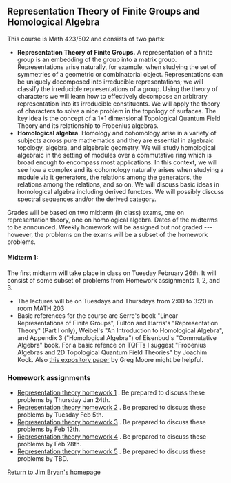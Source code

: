 ## Representation Theory of Finite Groups and Homological Algebra

This course is Math 423/502 and consists of two parts:

  * **Representation Theory of Finite Groups.** A representation of a finite group is an embedding of the group into a matrix group. Representations arise naturally, for example, when studying the set of symmetries of a geometric or combinatorial object. Representations can be uniquely decomposed into irreducible representations; we will classify the irreducible representations of a group. Using the theory of characters we will learn how to effectively decompose an arbitrary representation into its irreducible constituents. We will apply the theory of characters to solve a nice problem in the topology of surfaces. The key idea is the concept of a 1+1 dimensional Topological Quantum Field Theory and its relationship to Frobenius algebras.
  * **Homological algebra**. Homology and cohomology arise in a variety of subjects across pure mathematics and they are essential in  algebraic topology, algebra, and algebraic geometry. We will study homological algebraic in the setting of modules over a commutative ring which is broad enough to encompass most applications. In this context, we will see how a complex and its cohomology naturally arises when studying a module via it generators, the relations among the generators, the relations among the relations, and so on. We will discuss basic ideas in homological algebra including derived functors. We will possibly discuss spectral sequences and/or the derived category.

Grades will be based on two midterm (in class) exams, one on representation theory, one on homological algebra. Dates of the midterms to be announced. Weekly homework will be assigned but not graded --- however, the problems on the exams will be a subset of the homework problems. 

#### Midterm 1:
The first midterm will take place in class on Tuesday February 26th. It will consist of some subset of problems from Homework assignments 1, 2, and 3. 

  * The lectures will be on Tuesdays and Thursdays from 2:00 to 3:20 in room MATH 203
  * Basic references for the course are Serre's book "Linear Representations of Finite Groups", Fulton and Harris's "Representation Theory" (Part I only), Weibel's "An Introduction to Homological Algebra", and Appendix 3 ("Homological Algebra") of Eisenbud's "Commutative Algebra" book. For a basic refence on TQFTs I suggest "Frobenius Algebras and 2D Topological Quantum Field Theories" by Joachim Kock. Also [this expository paper](http://www.physics.rutgers.edu/~gmoore/695Fall2015/TopologicalFieldTheory.pdf) by Greg Moore might be helpful. 
  
### Homework assignments
  
  * [Representation theory homework 1](https://jbryanvancouver.github.io/math-423-502/homework.pdf) . Be prepared to discuss these problems by Thursday Jan 24th. 
  * [Representation theory homework 2](https://jbryanvancouver.github.io/math-423-502/homework2.pdf) . Be prepared to discuss these problems by Tuesday Feb 5th. 
  * [Representation theory homework 3](https://jbryanvancouver.github.io/math-423-502/homework3.pdf) . Be prepared to discuss these problems by Feb 12th. 
  * [Representation theory homework 4](https://jbryanvancouver.github.io/math-423-502/HW4.pdf) . Be prepared to discuss these problems by Feb 28th. 
  * [Representation theory homework 5](https://jbryanvancouver.github.io/math-423-502/HW5.pdf) . Be prepared to discuss these problems by TBD.
 
  [Return to Jim Bryan's homepage](https://www.math.ubc.ca/~jbryan)
